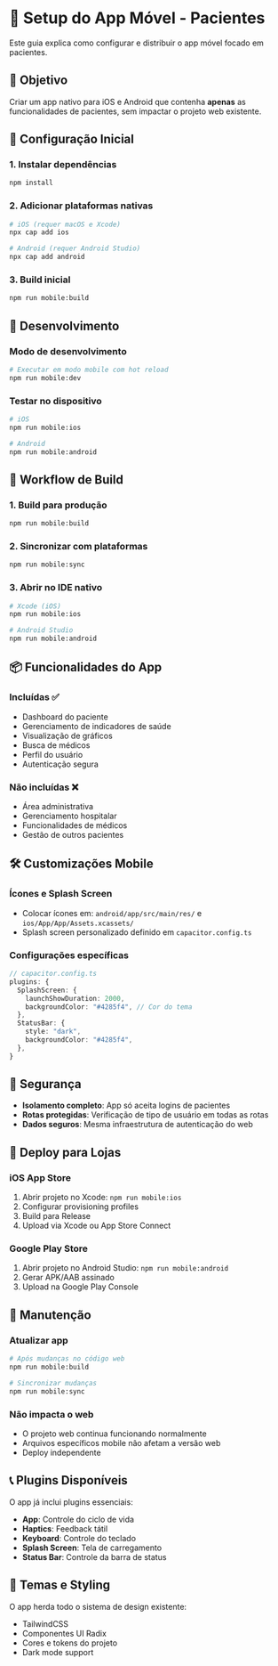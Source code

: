 # 📱 Setup do App Móvel - Pacientes

Este guia explica como configurar e distribuir o app móvel focado em pacientes.

## 🎯 Objetivo

Criar um app nativo para iOS e Android que contenha **apenas** as funcionalidades de pacientes, sem impactar o projeto web existente.

## 🚀 Configuração Inicial

### 1. Instalar dependências

```bash
npm install
```

### 2. Adicionar plataformas nativas

```bash
# iOS (requer macOS e Xcode)
npx cap add ios

# Android (requer Android Studio)
npx cap add android
```

### 3. Build inicial

```bash
npm run mobile:build
```

## 📱 Desenvolvimento

### Modo de desenvolvimento

```bash
# Executar em modo mobile com hot reload
npm run mobile:dev
```

### Testar no dispositivo

```bash
# iOS
npm run mobile:ios

# Android
npm run mobile:android
```

## 🔄 Workflow de Build

### 1. Build para produção

```bash
npm run mobile:build
```

### 2. Sincronizar com plataformas

```bash
npm run mobile:sync
```

### 3. Abrir no IDE nativo

```bash
# Xcode (iOS)
npm run mobile:ios

# Android Studio
npm run mobile:android
```

## 📦 Funcionalidades do App

### Incluídas ✅

- Dashboard do paciente
- Gerenciamento de indicadores de saúde
- Visualização de gráficos
- Busca de médicos
- Perfil do usuário
- Autenticação segura

### Não incluídas ❌

- Área administrativa
- Gerenciamento hospitalar
- Funcionalidades de médicos
- Gestão de outros pacientes

## 🛠️ Customizações Mobile

### Ícones e Splash Screen

- Colocar ícones em: `android/app/src/main/res/` e `ios/App/App/Assets.xcassets/`
- Splash screen personalizado definido em `capacitor.config.ts`

### Configurações específicas

```typescript
// capacitor.config.ts
plugins: {
  SplashScreen: {
    launchShowDuration: 2000,
    backgroundColor: "#4285f4", // Cor do tema
  },
  StatusBar: {
    style: "dark",
    backgroundColor: "#4285f4",
  },
}
```

## 🔐 Segurança

- **Isolamento completo**: App só aceita logins de pacientes
- **Rotas protegidas**: Verificação de tipo de usuário em todas as rotas
- **Dados seguros**: Mesma infraestrutura de autenticação do web

## 🚀 Deploy para Lojas

### iOS App Store

1. Abrir projeto no Xcode: `npm run mobile:ios`
2. Configurar provisioning profiles
3. Build para Release
4. Upload via Xcode ou App Store Connect

### Google Play Store

1. Abrir projeto no Android Studio: `npm run mobile:android`
2. Gerar APK/AAB assinado
3. Upload na Google Play Console

## 🔧 Manutenção

### Atualizar app

```bash
# Após mudanças no código web
npm run mobile:build

# Sincronizar mudanças
npm run mobile:sync
```

### Não impacta o web

- O projeto web continua funcionando normalmente
- Arquivos específicos mobile não afetam a versão web
- Deploy independente

## 📞 Plugins Disponíveis

O app já inclui plugins essenciais:

- **App**: Controle do ciclo de vida
- **Haptics**: Feedback tátil
- **Keyboard**: Controle do teclado
- **Splash Screen**: Tela de carregamento
- **Status Bar**: Controle da barra de status

## 🎨 Temas e Styling

O app herda todo o sistema de design existente:

- TailwindCSS
- Componentes UI Radix
- Cores e tokens do projeto
- Dark mode support
